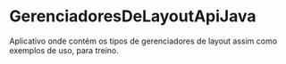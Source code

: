 # GerenciadoresDeLayoutApiJava

Aplicativo onde contém os tipos de gerenciadores de layout assim como exemplos de uso, para treino.
